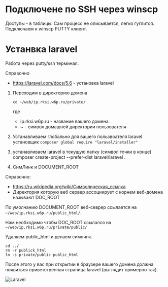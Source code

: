 # Подключене по SSH через winscp

Доступы - в таблицы. 
Сам процесс не описывается, легко гуглится.
Подключаем к winscp PUTTY клиент.

# Устанвка laravel
Работа через putty/ssh терминал.

Справочно
- https://laravel.com/docs/5.6 - установка laravel

1. Переходим в директорию домена 

    ```cd ~/web/ip.rksi.w6p.ru/private/```
    
    где 
    - ip.rksi.w6p.ru - название вашего домена.
    - ~ - символ домашней директории пользователя

2. Устанавливаем глобально для вашего пользвоателя laravel установщик
```composer global require "laravel/installer"```

3. устанавливаем laravel в текущую папку (символ точки в конце)
composer create-project --prefer-dist laravel/laravel .

4. СимЛинк и DOCUMENT_ROOT

Справочно:
- https://ru.wikipedia.org/wiki/Символическая_ссылка
- Директория которую веб сервер ассоциирует с корнем веб-домена называют DOC_ROOT


По умолчанию DOCUMENT_ROOT веб-севрер ссылается на `~/web/ip.rksi.w6p.ru/public_html/`.

Нам необходимо чтобы DOC_ROOT ссылался на `~/web/ip.rksi.w6p.ru/private/public/`
    

Удаляем public_html и делаем симлинк.

```
cd ../
rm -r publick_html
ln -s private/public public_html
```

После этого у вас при открытии в браузере вашего домена должна появиться приветственная страница laravel (выглядит примерно так).

![Laravel](https://w6p.ru/MjhkN2.png)
